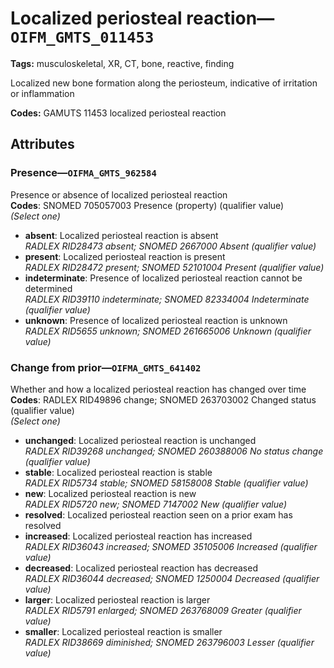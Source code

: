 # Localized periosteal reaction—`OIFM_GMTS_011453`

**Tags:** musculoskeletal, XR, CT, bone, reactive, finding

Localized new bone formation along the periosteum, indicative of irritation or inflammation

**Codes:** GAMUTS 11453 localized periosteal reaction

## Attributes

### Presence—`OIFMA_GMTS_962584`

Presence or absence of localized periosteal reaction  
**Codes**: SNOMED 705057003 Presence (property) (qualifier value)  
*(Select one)*

- **absent**: Localized periosteal reaction is absent  
_RADLEX RID28473 absent; SNOMED 2667000 Absent (qualifier value)_
- **present**: Localized periosteal reaction is present  
_RADLEX RID28472 present; SNOMED 52101004 Present (qualifier value)_
- **indeterminate**: Presence of localized periosteal reaction cannot be determined  
_RADLEX RID39110 indeterminate; SNOMED 82334004 Indeterminate (qualifier value)_
- **unknown**: Presence of localized periosteal reaction is unknown  
_RADLEX RID5655 unknown; SNOMED 261665006 Unknown (qualifier value)_

### Change from prior—`OIFMA_GMTS_641402`

Whether and how a localized periosteal reaction has changed over time  
**Codes**: RADLEX RID49896 change; SNOMED 263703002 Changed status (qualifier value)  
*(Select one)*

- **unchanged**: Localized periosteal reaction is unchanged  
_RADLEX RID39268 unchanged; SNOMED 260388006 No status change (qualifier value)_
- **stable**: Localized periosteal reaction is stable  
_RADLEX RID5734 stable; SNOMED 58158008 Stable (qualifier value)_
- **new**: Localized periosteal reaction is new  
_RADLEX RID5720 new; SNOMED 7147002 New (qualifier value)_
- **resolved**: Localized periosteal reaction seen on a prior exam has resolved  
- **increased**: Localized periosteal reaction has increased  
_RADLEX RID36043 increased; SNOMED 35105006 Increased (qualifier value)_
- **decreased**: Localized periosteal reaction has decreased  
_RADLEX RID36044 decreased; SNOMED 1250004 Decreased (qualifier value)_
- **larger**: Localized periosteal reaction is larger  
_RADLEX RID5791 enlarged; SNOMED 263768009 Greater (qualifier value)_
- **smaller**: Localized periosteal reaction is smaller  
_RADLEX RID38669 diminished; SNOMED 263796003 Lesser (qualifier value)_